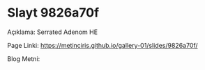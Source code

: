 # Slayt 9826a70f

Açıklama: Serrated Adenom HE

Page Linki: https://metinciris.github.io/gallery-01/slides/9826a70f/

Blog Metni:

